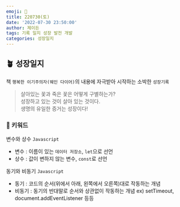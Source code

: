 ```yaml
---
emoji: 🌱
title: 220730(토)
date: '2022-07-30 23:50:00'
author: 제이든
tags: 기록 일지 성장 발전 개발
categories: 성장일지
---
```


## 🪴 성장일지

책 `행복한 이기주의자(웨인 다이어)`의 내용에 자극받아 시작하는 소박한 `성장기록`

> 살아있는 꽃과 죽은 꽃은 어떻게 구별하는가?<br/>
> 성장하고 있는 것이 살아 있는 것이다.<br/>
> 생명의 유일한 증거는 성장이다!

### 🌳 키워드

변수와 상수 `Javascript`

- 변수 : 이름이 있는 `데이터 저장소`, `let`으로 선언
- 상수 : 값이 변하지 않는 변수, `const`로 선언

동기와 비동기 `Javascript`

- 동기 : 코드의 순서(위에서 아래, 왼쪽에서 오른쪽)대로 작동하는 개념
- 비동기 : 동기의 반대말로 순서와 상관없이 작동하는 개념 ex) setTimeout, document.addEventListener 등등

```toc

```
